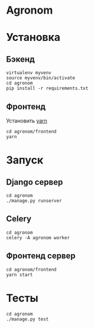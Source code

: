 # Agronom

# Установка
## Бэкенд
```
virtualenv myvenv
source myvenv/bin/activate
cd agronom
pip install -r requirements.txt
```
## Фронтенд
Установить [yarn](https://yarnpkg.com/en/docs/install)
```
cd agronom/frontend
yarn
```

# Запуск
## Django сервер
```
cd agronom
./manage.py runserver
```
## Celery
```
cd agronom
celery -A agronom worker
```

## Фронтенд сервер
```
cd agronom/frontend
yarn start
```


# Тесты
```
cd agronom
./manage.py test
```
